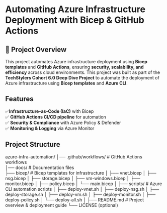 # Automating Azure Infrastructure Deployment with Bicep & GitHub Actions

## 📖 Project Overview 
This project automates Azure infrastructure deployment using **Bicep templates** and **GitHub Actions**, ensuring **security, scalability, and efficiency** across cloud environments.
This project was built as part of the **TechStylers Cohort 6.0 Deep Dive Project** to automate the deployment of Azure infrastructure using **Bicep templates** and **Azure CLI**.

## Features  
✅**Infrastructure-as-Code (IaC)** with Bicep  
✅ **GitHub Actions CI/CD pipeline** for automation  
✅ **Security & Compliance** with Azure Policy & Defender  
✅ **Monitoring & Logging** via Azure Monitor  

## Project Structure  
azure-infra-automation/
│── .github/workflows/    # GitHub Actions workflows             
│── docs/                 # Documentation files     
├── bicep/				  # Bicep templates for infrastructure
│ ├── vnet.bicep
│ ├── nsg.bicep
│ ├── storage.bicep
│ ├── vm-windows.bicep
│ ├── monitor.bicep
│ ├── policy.bicep
│ └── main.bicep
│
├── scripts/			  # Azure CLI automation scripts
│ ├── deploy-vnet.sh
│ ├── deploy-nsg.sh
│ ├── deploy-storage.sh
│ ├── deploy-vm.sh
│ ├── deploy-monitor.sh
│ ├── deploy-policy.sh
│ └── deploy-all.sh
│
├── README.md             # Project overview & deployment guide
└── LICENSE (optional)

